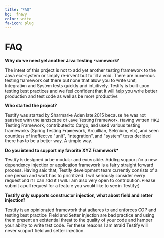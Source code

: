 ```yaml
---
title: "FAQ"
bg:  fnavy
color: white
fa-icon: plug
---
```


# FAQ

**Why do we need yet another Java Testing Framework?**

The intent of this project is not to add yet another testing framework to the
Java eco-system or simply re-invent but to fill a void. There are numerous
testing framework out there but none that allow you to write Unit, Integration
and System tests quickly and intuitively. Testify is built upon testing best
practices and we feel confident that it will help you write better production
and test code as well as be more productive.

**Who started the project?**

Testify was started by Sharmarke Aden late 2015 because he was not satisfied
with the landscape of Jave Testing Framework. Having written HK2 Testing
Framework, contributed to Cargo, and used various testing frameworks (Spring
Testing Framework, Arquillian, Selenium, etc), and seen countless of ineffective
"unit", "integration", and "system" tests decided there has to be a better way.
A simple way.

**Do you intend to support my favorite XYZ Framework?**

Testify is designed to be modular and extensible. Adding support for a new
dependency injection or application framework is a fairly straight forward
process. Having said that, Testify development team currently consists of a
one person and work has to prioritized. I will seriously consider every
request and if I can add it I will. I am also very open to contribution.
Please submit a pull request for a feature you would like to see in Testify:)

**Testify only supports constructor injection, what about field and setter injection?**

Testify is an opinionated framework that adheres to and enforces OOP and testing
best practice. Field and Setter injection are bad practice and using them
present an existential threat to the quality of your code and hamper your
ability to write test code. For these reasons I am afraid Testify will never
support field and setter injection.

